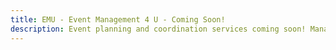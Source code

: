```yaml
---
title: EMU - Event Management 4 U - Coming Soon!
description: Event planning and coordination services coming soon! Manage your event and connect with and get the best from event professionals.
---
```

